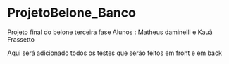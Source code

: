 # ProjetoBelone_Banco

Projeto final do belone terceira fase
Alunos : Matheus daminelli e Kauã Frassetto

Aqui será adicionado todos os testes que serão feitos em front e em back
